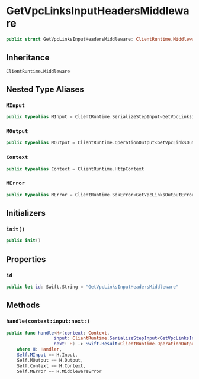 # GetVpcLinksInputHeadersMiddleware

``` swift
public struct GetVpcLinksInputHeadersMiddleware: ClientRuntime.Middleware 
```

## Inheritance

`ClientRuntime.Middleware`

## Nested Type Aliases

### `MInput`

``` swift
public typealias MInput = ClientRuntime.SerializeStepInput<GetVpcLinksInput>
```

### `MOutput`

``` swift
public typealias MOutput = ClientRuntime.OperationOutput<GetVpcLinksOutputResponse>
```

### `Context`

``` swift
public typealias Context = ClientRuntime.HttpContext
```

### `MError`

``` swift
public typealias MError = ClientRuntime.SdkError<GetVpcLinksOutputError>
```

## Initializers

### `init()`

``` swift
public init() 
```

## Properties

### `id`

``` swift
public let id: Swift.String = "GetVpcLinksInputHeadersMiddleware"
```

## Methods

### `handle(context:input:next:)`

``` swift
public func handle<H>(context: Context,
                  input: ClientRuntime.SerializeStepInput<GetVpcLinksInput>,
                  next: H) -> Swift.Result<ClientRuntime.OperationOutput<GetVpcLinksOutputResponse>, MError>
    where H: Handler,
    Self.MInput == H.Input,
    Self.MOutput == H.Output,
    Self.Context == H.Context,
    Self.MError == H.MiddlewareError
```
